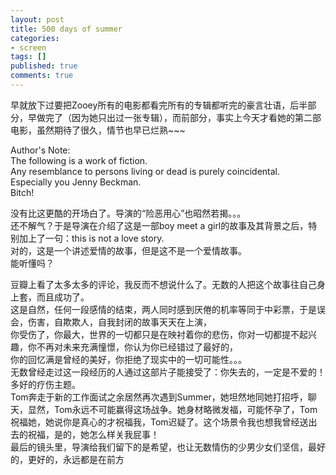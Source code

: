 ```yaml
---
layout: post
title: 500 days of summer
categories:
- screen
tags: []
published: true
comments: true
---
```

<p><p>早就放下过要把Zooey所有的电影都看完所有的专辑都听完的豪言壮语，后半部分，早做完了（因为她只出过一张专辑），而前部分，事实上今天才看她的第二部电影，虽然期待了很久，情节也早已烂熟~~~</p>
<p>Author's Note:<br />The following is a work of fiction.<br />Any resemblance to persons living or dead is purely coincidental.<br />Especially you Jenny Beckman.<br />Bitch!</p>
<p>没有比这更酷的开场白了。导演的“险恶用心”也昭然若揭。。。<br />还不解气？于是导演在介绍了这是一部boy meet a girl的故事及其背景之后，特别加上了一句：this is not a love story.<br />对的，这是一个讲述爱情的故事，但是这不是一个爱情故事。<br />能听懂吗？</p>
<p>豆瓣上看了太多太多的评论，我反而不想说什么了。无数的人把这个故事往自己身上套，而且成功了。<br />这是自然，任何一段感情的结束，两人同时感到厌倦的机率等同于中彩票，于是误会，伤害，自欺欺人，自我封闭的故事天天在上演，<br />你受伤了，你最大，世界的一切都只是在映衬着你的悲伤，你对一切都提不起兴趣，你不再对未来充满憧憬，你认为你已经错过了最好的，<br />你的回忆满是曾经的美好，你拒绝了现实中的一切可能性。。。<br />无数曾经走过这一段经历的人通过这部片子能接受了：你失去的，一定是不爱的！<br />多好的疗伤主题。<br />Tom奔走于新的工作面试之余居然再次遇到Summer，她坦然地同她打招呼，聊天，显然，Tom永远不可能赢得这场战争。她身材略微发福，可能怀孕了，Tom祝福她，她说你是真心的才祝福我，Tom迟疑了。这个场景令我也想我曾经送出去的祝福，是的，她怎么样关我屁事！<br />最后的镜头里，导演给我们留下的是希望，也让无数情伤的少男少女们坚信，最好的，更好的，永远都是在前方</p></p>
